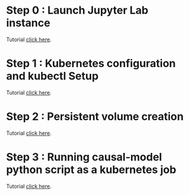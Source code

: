 # Step 0 : Launch Jupyter Lab instance
Tutorial [click here](https://group001.gitlab.io/-/research-shradha/-/jobs/6758887163/artifacts/public/Step0-Jupyter_lab_starting.html).

# Step 1 : Kubernetes configuration and kubectl Setup
Tutorial [click here](https://group001.gitlab.io/-/research-shradha/-/jobs/6758887163/artifacts/public/Step1-kubectl_installation.html).

# Step 2 : Persistent volume creation
Tutorial [click here](https://group001.gitlab.io/-/research-shradha/-/jobs/6758887163/artifacts/public/Step2-persistant_volume_creation.html).

# Step 3 : Running causal-model python script as a kubernetes job
Tutorial [click here](https://group001.gitlab.io/-/research-shradha/-/jobs/6758887163/artifacts/public/Step3-causal-model-job.html).